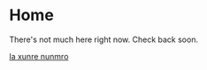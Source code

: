 <head>
<title>SIGWINCH - Home</title>
</head>

# Home

There's not much here right now.  Check back soon.

[la xunre nunmro](/lojban/la-xunre-nunmro.html)
